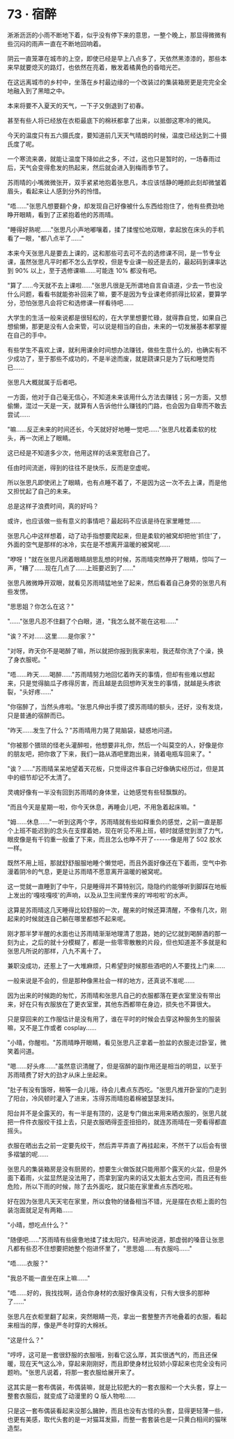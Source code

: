 <link rel="stylesheet" href="../../styles/text.css" />
<h1>73 · 宿醉</h1>

淅淅沥沥的小雨不断地下着，似乎没有停下来的意思，一整个晚上，那显得微微有些沉闷的雨声一直在不断地回响着。

阴云一直笼罩在城市的上空，即使已经是早上八点多了，天依然黑漆漆的，那些本来早就要熄灭的路灯，也依然在亮着，散发着橘黄色的昏暗光芒。

在这远离城市的乡村中，坐落在乡村最边缘的一个改装过的集装箱房更是完完全全地融入到了黑暗之中。

本来将要不入夏天的天气，一下子又倒退到了初春。

甚至有些人将已经放在衣柜最底下的棉袄都拿了出来，以抵御这寒冷的微风。

今天的温度只有五六摄氏度，要知道前几天天气晴朗的时候，温度已经达到二十摄氏度了呢。

一个寒流来袭，就能让温度下降如此之多，不过，这也只是暂时的，一场春雨过后，天气会变得愈发的热起来，然后就会进入到梅雨季节了。

苏雨晴的小嘴微微张开，双手紧紧地抱着张思凡，本应该恬静的睡颜此刻却微皱着眉头，看起来让人感到分外的怜惜。

"唔......"张思凡想要翻个身，却发现自己好像被什么东西给抱住了，他有些费劲地睁开眼睛，看到了正紧抱着他的苏雨晴。

"睡得好熟呢......"张思凡小声地嘟嚷着，揉了揉惺忪地双眼，拿起放在床头的手机看了一眼，"都八点半了......"

本来今天张思凡是要去上课的，这和那些可去可不去的选修课不同，是一节专业课，虽然张思凡平时都不怎么去学校，但是专业课一般还是去的，最起码到课率达到 90% 以上，至于选修课嘛......可能连 10% 都没有吧。

"算了......今天就不去上课啦......"张思凡很是无所谓地自言自语道，少去一节也没什么问题，看看书就能弥补回来了嘛，要不是因为专业课老师抓得比较紧，要算学分，恐怕张思凡会将它和选修课一样看待吧......

大学生的生活一般来说都是很轻松的，在大学里想要忙碌，就得靠自觉，如果自己想偷懒，那更是没有人会来管，可以说是相当的自由，未来的一切发展基本都掌握在自己的手中。

有些学生不喜欢上课，就利用课余时间想办法赚钱，做些生意什么的，也确实有不少成功了，至于那些不成功的，不是半途而废，就是跷课只是为了玩和睡觉而已......

张思凡大概就属于后者吧。

一方面，他对于自己毫无信心，不知道未来该用什么方法去赚钱；另一方面，又想偷懒，混过一天是一天，就算有人告诉他什么赚钱的门路，也会因为自卑而不敢去尝试......

"嘛......反正未来的时间还长，今天就好好地睡一觉吧......"张思凡枕着柔软的枕头，再一次闭上了眼睛。

这已经是不知道多少次，他用这样的话来宽慰自己了。

任由时间流逝，得到的往往不是快乐，反而是空虚呢。

所以张思凡即使闭上了眼睛，也有点睡不着了，不是因为这一次不去上课，而是他又担忧起了自己的未来。

总是这样子浪费时间，真的好吗？

或许，也应该做一些有意义的事情吧？最起码不应该是待在家里睡觉......

张思凡心中这样想着，动了动手指想要爬起来，但是柔软的被窝却把他'抓住'了，外面的空气是那样的冰冷，实在是不想离开温暖的被窝呢......

"咿呀！"就在张思凡闭着眼睛胡思乱想的时候，苏雨晴突然睁开了眼睛，惊叫了一声，"糟了......现在几点了......上班要迟到了......"

张思凡微微睁开双眼，就看见苏雨晴猛地坐了起来，然后看着自己身旁的张思凡有些发愣。

"思思姐？你怎么在这？"

"......"张思凡忍不住翻了个白眼，道，"我怎么就不能在这啦......"

"诶？不对......这里......是你家？"

"对呀，昨天你不是喝醉了嘛，所以就把你报到我家来啦，我还帮你洗了个澡，换了身衣服呢。"

"唔......昨天......喝醉......"苏雨晴努力地回忆着昨天的事情，但却有些难以想起来，只是觉得脑瓜子疼得厉害，而且越是去回想昨天发生的事情，就越是头疼欲裂，"头好疼......"

"你宿醉了，当然头疼啦。"张思凡伸出手摸了摸苏雨晴的额头，还好，没有发烧，只是普通的宿醉而已。

"昨天......发生了什么？"苏雨晴用力晃了晃脑袋，疑惑地问道。

"你被那个猥琐的怪老头灌醉啦，他想要非礼你，然后一个叫莫空的人，好像是你的朋友吧，把你救了下来，我们一路从酒吧里跑出来，骑着电瓶车回来了。"

"诶？......"苏雨晴呆呆地望着天花板，只觉得这件事自己好像确实经历过，但是其中的细节却记不太清了。

灵魂好像有一半没有回到苏雨晴的身体里，让她感觉有些轻飘飘的。

"而且今天是星期一啦，你今天休息，再睡会儿吧，不用急着起床嘛。"

"姆......休息......"一听到这两个字，苏雨晴就有些如释重负的感觉，之前一直是那个上班不能迟到的念头在支撑着她，现在听见不用上班，顿时就感觉到泄了力气，眼皮像是有千钧重一般垂了下来，而且怎么也睁不开了------像是用了 502 胶水一样。

既然不用上班，那就舒舒服服地睡个懒觉吧，而且外面好像还在下着雨，空气中弥漫着阴冷的气息，更是让苏雨晴不愿意离开温暖的被窝呢。

这一觉就一直睡到了中午，只是睡得并不算特别沉，隐隐约约能够听到脚踩在地板上发出的'嘎吱嘎吱'的声响，以及从卫生间里传来的'哗啦啦'的水声。

这算是苏雨晴这几天睡得比较舒服的一次，醒来的时候还算清醒，不像有几次，刚起来的时候就连自己躺在哪里都想不起来呢。

刚才那半梦半醒的水面也让苏雨晴渐渐地理清了思路，她的记忆就到喝醉酒的那一刻为止，之后的就十分模糊了，都是一些零零散散的片段，但也知道差不多就是和张思凡所说的那样，八九不离十了。

兼职没成功，还惹上了一大堆麻烦，只希望到时候那些酒吧的人不要找上门来......

一般来说是不会的，但是那种像黑社会一样的地方，还真说不准呢......

因为出来的时候跑的匆忙，苏雨晴和张思凡自己的衣服都落在更衣室里没有带出来，好在只有衣服放在了更衣室里，其他东西都带在身边，损失也不算很大。

只是穿回来的工作服估计是没有用了，谁在平时的时候会去穿这种服务生的服装嘛，又不是工作或者 cosplay......

"小晴，你醒啦。"苏雨晴睁开眼睛，看见张思凡正拿着一脸盆的衣服走过卧室，微笑着问道。

"嗯......好头疼......"虽然意识清醒了，但是宿醉的副作用还是相当的明显，以至于苏雨晴费了好大的劲才从床上坐起来。

"肚子有没有饿呀，稍等一会儿哦，待会儿煮点东西吃。"张思凡推开卧室的门走到了阳台，冷风顿时灌入了进来，冻得苏雨晴抱着棉被瑟瑟发抖。

阳台并不是全露天的，有一半是有顶的，这是专门做出来用来晒衣服的，张思凡就把一件件衣服绞干挂上去，只是衣服晒得歪歪扭扭的，就连苏雨晴在一旁看得都直摇头。

衣服在晒出去之前一定要先绞干，然后弄平弄直了再挂起来，不然干了以后会有很多褶皱的呢......

张思凡的集装箱房是没有厨房的，想要生火做饭就只能用那个露天的火盆，但是外面下着雨，火盆显然是没法用了，而拿到室内来的话又太脏太占空间，而且还有些危险，所以下雨的时候，除了去外面吃，就只能在家里煮点东西吃啦。

好在因为张思凡天天宅在家里，所以食物的储备相当不错，光是摆在衣柜上面的包装泡面就足足有两箱......

"小晴，想吃点什么？"

"随便吧......"苏雨晴有些疲惫地揉了揉太阳穴，轻声地说道，那虚弱的嗓音让张思凡都有些忍不住想要把她整个抱进怀里了，"思思姐......有衣服吗......"

"唔......衣服？"

"我总不能一直坐在床上嘛......"

"唔......好的，我找找啊，适合你身材的衣服好像真没有，只有大很多的那种了......"

张思凡在衣柜里翻了起来，突然眼睛一亮，拿出一套整整齐齐地叠着的衣服，看起来相当的厚，像是严冬时穿的大棉袄。

"这是什么？"

"哼哼，这可是一套很舒服的衣服哦，别看它这么厚，其实很透气的，而且还保暖，现在天气这么冷，穿起来刚刚好，而且即使身材比较娇小穿起来也完全没有问题哟。"张思凡说着，将那一套衣服给展开来了。

这其实是一套布偶装，布偶装嘛，就是比较肥大的一套衣服和一个大头套，穿上一整套衣服后，就变成了动漫里的 Q 版人物啦......

只是这一套布偶装看起来没那么臃肿，而且也没有古怪的头套，显得更轻薄一些，也更有美感，取代头套的是一对猫耳发箍，而整一套套装也是一只黄白相间的猫咪造型。

